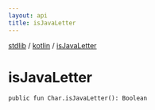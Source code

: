```yaml
---
layout: api
title: isJavaLetter
---
```

[stdlib](../index.html) / [kotlin](index.html) / [isJavaLetter](isJavaLetter.html)

# isJavaLetter

```
public fun Char.isJavaLetter(): Boolean
```
